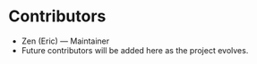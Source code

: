 # Contributors

- Zen (Eric) — Maintainer  
- Future contributors will be added here as the project evolves.
